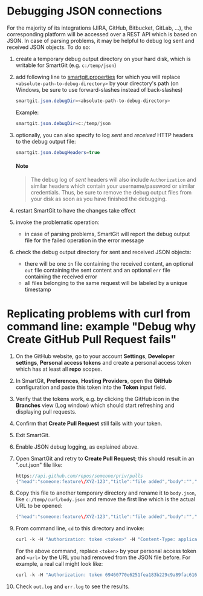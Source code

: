 # Debugging JSON connections

For the majority of its integrations (JIRA, GitHub, Bitbucket, GitLab,
...), the corresponding platform will be accessed over a REST API which
is based on JSON. In case of parsing problems, it may be helpful to
debug log sent and received JSON objects. To do so:

1.  create a temporary debug output directory on your hard disk, which
    is writable for SmartGit (e.g. `c:/temp/json`)

2.  add following line to [smartgit.properties](System-Properties.md) for
    which you will replace `<absolute-path-to-debug-directory>` by your
    directory's path (on Windows, be sure to use forward-slashes instead
    of back-slashes)



    ``` java
    smartgit.json.debugDir=<absolute-path-to-debug-directory>
    ```



    Example:



    ``` java
    smartgit.json.debugDir=c:/temp/json
    ```



3.  optionally, you can also specify to log *sent* and *received* HTTP
    headers to the debug output file:



    ``` java
    smartgit.json.debugHeaders=true
    ```




	#### Note
	> The debug log of *sent* headers will also include `Authorization`
	> and similar headers which contain your username/password or similar
	> credentials. Thus, be sure to remove the debug output files from
	> your disk as soon as you have finished the debugging.



4.  restart SmartGit to have the changes take effect

5.  invoke the problematic operation:
    -   in case of parsing problems, SmartGit will report the debug
        output file for the failed operation in the error message

6.  check the debug output directory for sent and received JSON objects:
    -   there will be one `in` file containing the received content, an
        optional `out` file containing the sent content and an
        optional `err` file containing the received error
    -   all files belonging to the same request will be labeled by a
        unique timestamp  
          

# Replicating problems with curl from command line: example "Debug why Create GitHub Pull Request fails"

1.  On the GitHub website, go to your account **Settings**, **Developer
    settings**, **Personal access tokens** and create a personal access
    token which has at least all **repo** scopes.

2.  In SmartGit, **Preferences**, **Hosting Providers**, open
    the **GitHub** configuration and paste this token into the **Token**
    input field.

3.  Verify that the tokens work, e.g. by clicking the GitHub icon in
    the **Branches** view (Log window) which should start refreshing and
    displaying pull requests.

4.  Confirm that **Create Pull Request** still fails with your token.

5.  Exit SmartGit.

6.  Enable JSON debug logging, as explained above.

7.  Open SmartGit and retry to **Create Pull Request**; this should
    result in an ".out.json" file like:



    ``` java
    https://api.github.com/repos/someone/priv/pulls
    {"head":"someone:feature\/XYZ-123","title":"file added","body":"","base":"master"}
    ```



8.  Copy this file to another temporary directory and rename it to
    `body.json`, like `c:/temp/curl/body.json` and remove the first line
    which is the actual URL to be opened:



    ``` java
    {"head":"someone:feature\/XYZ-123","title":"file added","body":"","base":"master"}
    ```



9.  From command line, `cd` to this directory and invoke:



    ``` java
    curl -k -H "Authorization: token <token>" -H "Content-Type: application/json" --data @body.json <url> > out.log
    ```



    For the above command, replace `<token>` by your personal access
    token and `<url>` by the URL you had removed from the JSON file
    before. For example, a real call might look like:



    ``` java
    curl -k -H "Authorization: token 69460770e6251fea183b229c9a89fac616c641f9" -H "Content-Type: application/json" --data @body.json https://api.github.com/repos/someone/priv/pulls > out.log 2> err.log
    ```



10. Check `out.log` and `err.log` to see the results.
